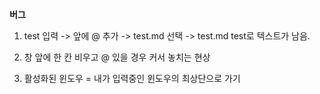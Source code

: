 **버그**
1. test 입력 -> 앞에 @ 추가 -> test.md 선택 -> test.md test로 텍스트가 남음. 
2. 창 앞에 한 칸 비우고 @ 있을 경우 커서 놓치는 현상


1. 활성화된 윈도우 = 내가 입력중인 윈도우의 최상단으로 가기